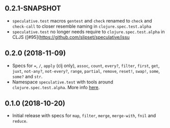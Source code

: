 ## 0.2.1-SNAPSHOT

* `speculative.test` macros `gentest` and `check` renamed to `check` and `check-call` to closer resemble naming in `clojure.spec.test.alpha`
* `speculative.test` no longer needs require to `clojure.spec.test.alpha` in CLJS ([#95](https://github.com/slipset/speculative/issu

## 0.2.0 (2018-11-09)

* Specs for `=`, `/`, `apply` (clj only), `assoc`, `count`, `every?`, `filter`,
  `first`, `get`, `juxt`, `not-any?`, `not-every?`, `range`, `partial`,
  `remove`, `reset!`, `swap!`, `some`, `some?` and `str`.
* Namespace `speculative.test` with tools around `clojure.spec.test.alpha`. More
  info [here](doc/test.md).

## 0.1.0 (2018-10-20)

* Initial release with specs for `map`, `filter`, `merge`, `merge-with`, `fnil`
  and `reduce`.
